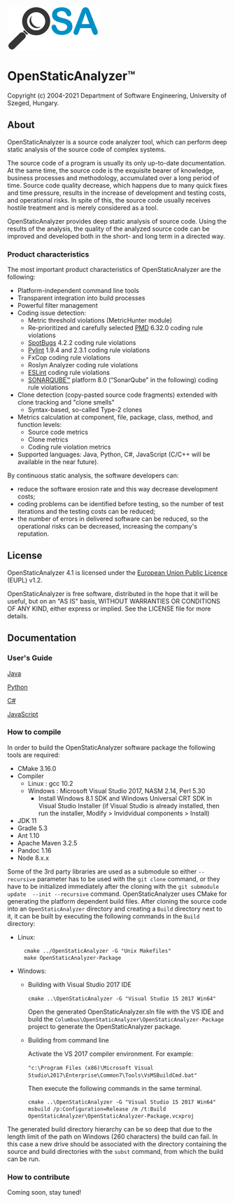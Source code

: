 ![](OpenStaticAnalyzer/doc/logo/OSA_small.png)
# OpenStaticAnalyzer™
Copyright (c) 2004-2021 Department of Software Engineering, University of Szeged, Hungary.

## About

OpenStaticAnalyzer is a source code analyzer tool, which can perform deep static analysis of the source code of complex systems.

The source code of a program is usually its only up-to-date documentation. At the same time, the source code is the exquisite bearer of knowledge, business processes and methodology, accumulated over a long period of time. Source code quality decrease, which happens due to many quick fixes and time pressure, results in the increase of development and testing costs, and operational risks. In spite of this, the source code usually receives hostile treatment and is merely considered as a tool.

OpenStaticAnalyzer provides deep static analysis of source code. Using the results of the analysis, the quality of the analyzed source code can be improved and developed both in the short- and long term in a directed way.

### Product characteristics

The most important product characteristics of OpenStaticAnalyzer are the following:
- Platform-independent command line tools
- Transparent integration into build processes
- Powerful filter management
- Coding issue detection:
    - Metric threshold violations (MetricHunter module)
    - Re-prioritized and carefully selected [PMD] 6.32.0 coding rule violations
    - [SpotBugs] 4.2.2 coding rule violations
    - [Pylint] 1.9.4 and 2.3.1 coding rule violations
    - FxCop coding rule violations
    - Roslyn Analyzer coding rule violations
    - [ESLint] coding rule violations
    - [SONARQUBE™] platform 8.0 (“SonarQube” in the following) coding rule violations
- Clone detection (copy-pasted source code fragments) extended with clone tracking and "clone smells"
    - Syntax-based, so-called Type-2 clones
- Metrics calculation at component, file, package, class, method, and function levels:
    - Source code metrics
    - Clone metrics
    - Coding rule violation metrics
- Supported languages: Java, Python, C#, JavaScript (C/C++ will be available in the near future).

[PMD]:https://pmd.github.io
[SpotBugs]:https://spotbugs.github.io
[Pylint]:http://www.pylint.org/
[ESLint]:https://eslint.org/
[SONARQUBE™]:https://www.sonarqube.org

By continuous static analysis, the software developers can:
- reduce the software erosion rate and this way decrease development costs;
- coding problems can be identified before testing, so the number of test iterations and the testing costs can be reduced;
- the number of errors in delivered software can be reduced, so the operational risks can be decreased, increasing the company's reputation.

## License
OpenStaticAnalyzer 4.1 is licensed under the [European Union Public Licence](https://joinup.ec.europa.eu/software/page/eupl) (EUPL) v1.2.

OpenStaticAnalyzer is free software, distributed in the hope that it will be useful, but on an "AS IS" basis, WITHOUT WARRANTIES OR CONDITIONS OF ANY KIND, either express or implied. See the LICENSE file for more details.

## Documentation

### User's Guide

[Java](OpenStaticAnalyzer/java/doc/usersguide/md/Main.md)

[Python](OpenStaticAnalyzer/python/doc/usersguide/md/Main.md)

[C#](OpenStaticAnalyzer/csharp/doc/usersguide/md/Main.md)

[JavaScript](OpenStaticAnalyzer/javascript/doc/usersguide/md/Main.md)

### How to compile

In order to build the OpenStaticAnalyzer software package the following tools are required:


- CMake 3.16.0
- Compiler
    - Linux : gcc 10.2
    - Windows : Microsoft Visual Studio 2017, NASM 2.14, Perl 5.30
        - Install Windows 8.1 SDK and Windows Universal CRT SDK in Visual Studio Installer (if Visual Studio is already installed, then run the installer, Modify > Invidvidual components > Install)
- JDK 11
- Gradle 5.3
- Ant 1.10
- Apache Maven 3.2.5
- Pandoc 1.16
- Node 8.x.x


Some of the 3rd party libraries are used as a submodule so either `--recursive` 
parameter has to be used with the `git clone` command, or they have to be 
initialized immediately after the cloning with the `git submodule update 
--init --recursive` command. OpenStaticAnalyzer uses CMake for generating the 
platform dependent build files. After cloning the source code into an 
`OpenStaticAnalyzer` directory and creating a `Build` directory next to it, it can be 
built by executing the following commands in the `Build` directory:

- Linux:
    
        cmake ../OpenStaticAnalyzer -G "Unix Makefiles"
        make OpenStaticAnalyzer-Package

- Windows:

    - Building with Visual Studio 2017 IDE
    
        `cmake ..\OpenStaticAnalyzer -G "Visual Studio 15 2017 Win64"`
   
        Open the generated OpenStaticAnalyzer.sln file with the VS IDE and build the `Columbus\OpenStaticAnalyzer\OpenStaticAnalyzer-Package` project to generate the OpenStaticAnalyzer package.
    
    - Building from command line
        
        Activate the VS 2017 compiler environment. For example:
        
        `"c:\Program Files (x86)\Microsoft Visual Studio\2017\Enterprise\Common7\Tools\VsMSBuildCmd.bat"`
        
        Then execute the following commands in the same terminal.
        
        ```
        cmake ..\OpenStaticAnalyzer -G "Visual Studio 15 2017 Win64"
        msbuild /p:Configuration=Release /m /t:Build OpenStaticAnalyzer\OpenStaticAnalyzer-Package.vcxproj
        ```    

The generated build directory hierarchy can be so deep that due to the length limit of the path on Windows (260 characters) the build can fail. In this case a new drive should be associated with the directory containing the source and build directories with the `subst` command, from which the build can be run.

### How to contribute
Coming soon, stay tuned!
